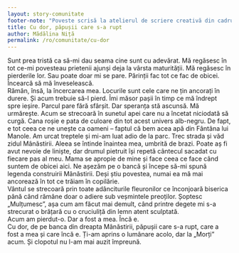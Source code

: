 ```yaml
---
layout: story-comunitate
footer-note: "Poveste scrisă la atelierul de scriere creativă din cadrul Școlii de Vară Voice Your Place: Curtea de Argeș."
title: Cu dor, păpușii care s-a rupt
author: Mădălina Niță
permalink: /ro/comunitate/cu-dor
---
```


Sunt prea tristă ca să-mi dau seama cine sunt cu adevărat. Mă regăsesc în tot ce-mi povesteau prietenii ajunși deja la vârsta maturității. Mă regăsesc în pierderile lor. Sau poate doar mi se pare. Părinții fac tot ce fac de obicei. Încearcă să mă înveselească. <br>
Rămân, însă, la încercarea mea. Locurile sunt cele care ne țin ancorați în durere. Și acum trebuie să-l pierd. Îmi măsor pașii în timp ce mă îndrept spre ieșire. Parcul pare fără sfârșit. Dar speranța stă ascunsă. Mă urmărește. Acum se strecoară în sunetul apei care nu a încetat niciodată să curgă. Cana roșie e pata de culoare din tot acest univers alb-negru. De fapt, e tot ceea ce ne unește ca oameni – faptul că bem acea apă din Fântâna lui Manole. Am urcat treptele și mi-am luat adio de la parc. Trec strada și văd zidul Mânăstirii. Aleea se întinde înaintea mea, umbrită de brazi. Poate aș fi avut nevoie de liniște, dar drumul pietruit își repetă cântecul sacadat cu fiecare pas al meu. Mama se apropie de mine și face ceea ce face când suntem de obicei aici. Ne așezăm pe o bancă și începe să-mi spună legenda construirii Mânăstirii. Deși știu povestea, numai ea mă mai ancorează în tot ce trăiam în copilărie. <br>
Vântul se strecoară prin toate adânciturile fleuronilor ce înconjoară biserica până când rămâne doar o adiere sub veșmintele preoților. Șoptesc „Mulțumesc”, așa cum am făcut mai demult, când printre degete mi s-a strecurat o brățară cu o cruciuliță din lemn atent sculptată. <br>
Acum am pierdut-o. Dar a fost a mea. Încă e. <br>
Cu dor, de pe banca din dreapta Mânăstirii, păpușii care s-a rupt, care a fost a mea și care încă e. Ți-am aprins o lumânare acolo, dar la „Morți” acum. Și clopotul nu l-am mai auzit împreună.
